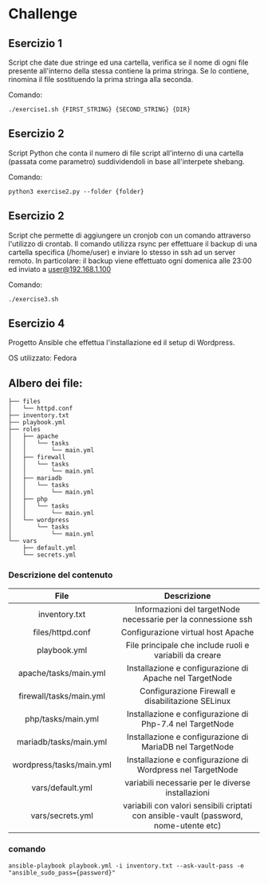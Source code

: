 # **Challenge** 

## **Esercizio 1**

Script che date due stringe ed una cartella, verifica se il nome di ogni file presente all'interno della stessa contiene la prima stringa. Se lo contiene, rinomina il file sostituendo la prima stringa alla seconda.

Comando:
```
./exercise1.sh {FIRST_STRING} {SECOND_STRING} {DIR}
```

## **Esercizio 2**

Script Python che conta il numero di file script all'interno di una cartella (passata come parametro) suddividendoli in base all'interpete shebang.

Comando:
```
python3 exercise2.py --folder {folder}
```

## **Esercizio 2**

Script che permette di aggiungere un cronjob con un comando attraverso l'utilizzo di crontab. Il comando utilizza rsync per effettuare il backup di una cartella specifica (/home/user) e inviare lo stesso in ssh ad un server remoto.
In particolare: il backup viene effettuato ogni domenica alle 23:00 ed inviato a user@192.168.1.100

Comando:
```
./exercise3.sh
```

## **Esercizio 4** 

Progetto Ansible che effettua l'installazione ed il setup di Wordpress.

OS utilizzato: Fedora

## Albero dei file:
```
├── files
│   └── httpd.conf
├── inventory.txt
├── playbook.yml
├── roles
│   ├── apache
│   │   └── tasks
│   │       └── main.yml
│   ├── firewall
│   │   └── tasks
│   │       └── main.yml
│   ├── mariadb
│   │   └── tasks
│   │       └── main.yml
│   ├── php
│   │   └── tasks
│   │       └── main.yml
│   └── wordpress
│       └── tasks
│           └── main.yml
└── vars
    ├── default.yml
    └── secrets.yml
```

### Descrizione del contenuto

| File             		| Descrizione 							|
| :---------------------------: | :-----------------------------------------------------------: |
| inventory.txt			| Informazioni del targetNode necessarie per la connessione ssh |
| files/httpd.conf 		| Configurazione virtual host Apache				|
| playbook.yml			| File principale che include ruoli e variabili da creare 	|
| apache/tasks/main.yml 	| Installazione e configurazione di Apache nel TargetNode	|
| firewall/tasks/main.yml 	| Configurazione Firewall e disabilitazione SELinux		|
| php/tasks/main.yml 		| Installazione e configurazione di Php-7.4 nel TargetNode	|
| mariadb/tasks/main.yml 	| Installazione e configurazione di MariaDB nel TargetNode	|
| wordpress/tasks/main.yml 	| Installazione e configurazione di Wordpress nel TargetNode	|
| vars/default.yml		| variabili necessarie per le diverse installazioni		|
| vars/secrets.yml		| variabili con valori sensibili criptati con ansible-vault (password, nome-utente etc)	|



### comando

```
ansible-playbook playbook.yml -i inventory.txt --ask-vault-pass -e "ansible_sudo_pass={password}"

```






